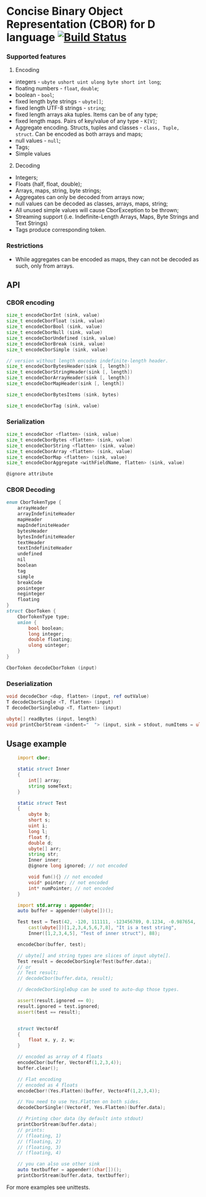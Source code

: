 # Concise Binary Object Representation (CBOR) for D language [![Build Status](https://travis-ci.org/MrSmith33/cbor-d.svg?branch=master)](https://travis-ci.org/MrSmith33/cbor-d)

### Supported features
1. Encoding
  + integers - `ubyte ushort uint ulong byte short int long`;
  + floating numbers - `float`, `double`;
  + boolean - `bool`;
  + fixed length byte strings - `ubyte[]`;
  + fixed length UTF-8 strings - `string`;
  + fixed length arrays aka tuples. Items can be of any type;
  + fixed length maps. Pairs of key/value of any type - `K[V]`;
  + Aggregate encoding. Structs, tuples and classes - `class, Tuple, struct`. Can be encoded as both arrays and maps;
  + null values - `null`;
  + Tags;
  + Simple values

2. Decoding
  + Integers;
  + Floats (half, float, double);
  + Arrays, maps, string, byte strings;
  + Aggregates can only be decoded from arrays now;
  + null values can be decoded as classes, arrays, maps, string;
  + All unused simple values will cause CborException to be thrown;
  + Streaming support (i.e. Indefinite-Length Arrays, Maps, Byte Strings and Text Strings)
  + Tags produce corresponding token.

### Restrictions
+ While aggregates can be encoded as maps, they can not be decoded as such, only from arrays.


## API
### CBOR encoding

```D
size_t encodeCborInt (sink, value)
size_t encodeCborFloat (sink, value)
size_t encodeCborBool (sink, value)
size_t encodeCborNull (sink, value)
size_t encodeCborUndefined (sink, value)
size_t encodeCborBreak (sink, value)
size_t encodeCborSimple (sink, value)

// version without length encodes indefinite-length header.
size_t encodeCborBytesHeader(sink [, length])
size_t encodeCborStringHeader(sink [, length])
size_t encodeCborArrayHeader(sink [, length])
size_t encodeCborMapHeader(sink [, length])

size_t encodeCborBytesItems (sink, bytes)

size_t encodeCborTag (sink, value)

```

### Serialization

```D
size_t encodeCbor <flatten> (sink, value)
size_t encodeCborBytes <flatten> (sink, value)
size_t encodeCborString <flatten> (sink, value)
size_t encodeCborArray <flatten> (sink, value)
size_t encodeCborMap <flatten> (sink, value)
size_t encodeCborAggregate <withFieldName, flatten> (sink, value)

@ignore attribute
```

### CBOR Decoding

```D
enum CborTokenType {
	arrayHeader
	arrayIndefiniteHeader
	mapHeader
	mapIndefiniteHeader
	bytesHeader
	bytesIndefiniteHeader
	textHeader
	textIndefiniteHeader
	undefined
	nil
	boolean
	tag
	simple
	breakCode
	posinteger
	neginteger
	floating
}
struct CborToken {
	CborTokenType type;
	union {
		bool boolean;
		long integer;
		double floating;
		ulong uinteger;
	}
}

CborToken decodeCborToken (input)
```

### Deserialization

```D
void decodeCbor <dup, flatten> (input, ref outValue)
T decodeCborSingle <T, flatten> (input)
T decodeCborSingleDup <T, flatten> (input)

ubyte[] readBytes (input, length)
void printCborStream <indent="  "> (input, sink = stdout, numItems = ulong.max, indent = "")
```

## Usage example

```D
	import cbor;

	static struct Inner
	{
		int[] array;
		string someText;
	}

	static struct Test
	{
		ubyte b;
		short s;
		uint i;
		long l;
		float f;
		double d;
		ubyte[] arr;
		string str;
		Inner inner;
		@ignore long ignored; // not encoded

		void fun(){} // not encoded
		void* pointer; // not encoded
		int* numPointer; // not encoded
	}

	import std.array : appender;
	auto buffer = appender!(ubyte[])();

	Test test = Test(42, -120, 111111, -123456789, 0.1234, -0.987654,
		cast(ubyte[])[1,2,3,4,5,6,7,8], "It is a test string",
		Inner([1,2,3,4,5], "Test of inner struct"), 88);

	encodeCbor(buffer, test);

	// ubyte[] and string types are slices of input ubyte[].
	Test result = decodeCborSingle!Test(buffer.data);
	// or
	// Test result;
	// decodeCbor(buffer.data, result);

	// decodeCborSingleDup can be used to auto-dup those types.

	assert(result.ignored == 0);
	result.ignored = test.ignored;
	assert(test == result);


	struct Vector4f
	{
		float x, y, z, w;
	}

	// encoded as array of 4 floats
	encodeCbor(buffer, Vector4f(1,2,3,4));
	buffer.clear();

	// Flat encoding
	// encoded as 4 floats
	encodeCbor!(Yes.Flatten)(buffer, Vector4f(1,2,3,4));

	// You need to use Yes.Flatten on both sides.
	decodeCborSingle!(Vector4f, Yes.Flatten)(buffer.data);

	// Printing cbor data (by default into stdout)
	printCborStream(buffer.data);
	// prints:
	// (floating, 1)
	// (floating, 2)
	// (floating, 3)
	// (floating, 4)

	// you can also use other sink
	auto textbuffer = appender!(char[])();
	printCborStream(buffer.data, textbuffer);
```

For more examples see unittests.